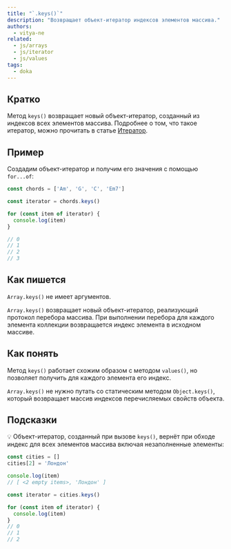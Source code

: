 ```yaml
---
title: "`.keys()`"
description: "Возвращает объект-итератор индексов элементов массива."
authors:
  - vitya-ne
related:
  - js/arrays
  - js/iterator
  - js/values
tags:
  - doka
---
```


## Кратко

Метод `keys()` возвращает новый объект-итератор, созданный из индексов всех элементов массива. Подробнее о том, что такое итератор, можно прочитать в статье [Итератор](/js/iterator/).

## Пример

Создадим объект-итератор и получим его значения с помощью `for...of`:

```js
const chords = ['Am', 'G', 'C', 'Em7']

const iterator = chords.keys()

for (const item of iterator) {
  console.log(item)
}

// 0
// 1
// 2
// 3
```

## Как пишется

`Array.keys()` не имеет аргументов.

`Array.keys()` возвращает новый объект-итератор, реализующий протокол перебора массива. При выполнении перебора для каждого элемента коллекции возвращается индекс элемента в исходном массиве.

## Как понять

Метод `keys()` работает схожим образом с методом `values()`, но позволяет получить для каждого элемента его индекс.

`Array.keys()` не нужно путать со статическим методом `Object.keys()`, который возвращает массив индексов перечисляемых свойств объекта.

## Подсказки

💡 Oбъект-итератор, созданный при вызове `keys()`, вернёт при обходе индекс для всех элементов массива включая незаполненные элементы:

```js
const cities = []
cities[2] = 'Лондон'

console.log(item)
// [ <2 empty items>, 'Лондон' ]

const iterator = cities.keys()

for (const item of iterator) {
  console.log(item)
}
// 0
// 1
// 2
```
